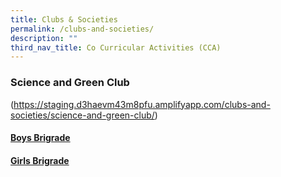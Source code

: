 ```yaml
---
title: Clubs & Societies
permalink: /clubs-and-societies/
description: ""
third_nav_title: Co Curricular Activities (CCA)
---
```

### Science and Green Club
(https://staging.d3haevm43m8pfu.amplifyapp.com/clubs-and-societies/science-and-green-club/)

#### [Boys Brigrade](https://staging.d3haevm43m8pfu.amplifyapp.com/uniformed-groups/Boys-brigade)
#### [Girls Brigrade](https://staging.d3haevm43m8pfu.amplifyapp.com/uniformed-groups/Girls-brigade)